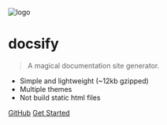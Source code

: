 ![logo](_media/icon.svg)

# docsify

> A magical documentation site generator.

* Simple and lightweight (~12kb gzipped)
* Multiple themes
* Not build static html files

[GitHub](https://github.com/YuKongEr/panda-cloud/)
[Get Started](/index)